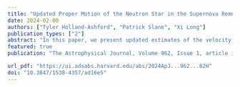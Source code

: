 ```yaml
---                                                                                                                                                                                            
title: "Updated Proper Motion of the Neutron Star in the Supernova Remnant Cassiopeia A"                                      
date: 2024-02-00                                                                                                                                                   
authors: ["Tyler Holland-Ashford", "Patrick Slane", "Xi Long"]
publication_types: ["2"]                                                                                                                                                                       
abstract: "In this paper, we present updated estimates of the velocity of the neutron star (NS) in the supernova remnant Cassiopeia A using over two decades of Chandra observations. We use two methods: (1) recording the NS positions from dozens of Chandra observations, including the astrometric uncertainty estimates on the data points, but not correcting the astrometry of the observations; and (2) correcting the astrometry of the 13 Chandra observations that have a sufficient number of point sources with identified Gaia counterparts. For method #1, we observe a heliocentric velocity of 275 ± 121 km/s, with an angle of 177° ± 22° east of north. For method #2, we observe a heliocentric velocity of 436 ± 89 km/s at an angle of 158° ± 12°. Correcting for galactic rotation and the Sun's peculiar motion decreases these estimates to 256 km/s at 167° and 433 km/s at 151°, respectively. Both of our estimates match with the explosion-center-estimated velocity of ∼350 km/s and the previous 10 yr baseline proper-motion measurement of 570 ± 260 km/s, but our use of additional data over a longer baseline has led to a smaller uncertainty by a factor of 2–3. Our estimates rule out velocities ≳600 km/s and better match with simulations of Cassiopeia A that include NS kick mechanisms. "
featured: true                                                                                                                                                                                 
publication: "The Astrophysical Journal, Volume 962, Issue 1, article id. 82, 8 pp, (2024)"

url_pdf: "https://ui.adsabs.harvard.edu/abs/2024ApJ...962...82H"                                                                                                                       
doi: "10.3847/1538-4357/ad16e5"                                                                                                                                                                         
---    
```

